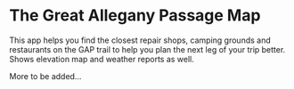 # The Great Allegany Passage Map 

This app helps you find the closest repair shops, camping grounds and restaurants on the GAP trail to help you plan the next leg of your trip better. Shows elevation map and weather reports as well.

More to be added...
